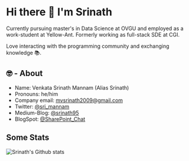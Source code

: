 # Hi there 👋 I'm Srinath

Currently pursuing master's in Data Science at OVGU and employed as a work-student at Yellow-Ant. Formerly working as full-stack SDE at CGI.

Love interacting with the programming community and exchanging knowledge 📚.

## 🤓 - About

- Name: Venkata Srinath Mannam (Alias Srinath)
- Pronouns: he/him
- Company email: mvsrinath2009@gmail.com
- Twitter: [@sri_mannam](https://twitter.com/sri_mannam)
- Medium-Blog: [@srinath95](https://medium.com/@srinath95)
- BlogSpot: [@SharePoint_Chat](http://sharepointchatblog.blogspot.com/)

## Some Stats
![Srinath's Github stats](https://github-readme-stats.vercel.app/api?username=mannam95&show_icons=true)

